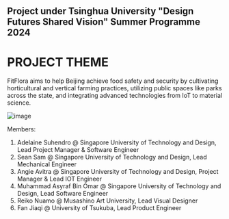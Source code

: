 ## Project under Tsinghua University "Design Futures Shared Vision" Summer Programme 2024

# PROJECT THEME
FitFlora aims to help Beijing achieve food safety and security by cultivating horticultural and vertical farming practices, utilizing public spaces like parks across the state, and integrating advanced technologies from IoT to material science.


![image](https://github.com/user-attachments/assets/6068c96e-10ce-4ec5-b424-3facefd7ef30)


Members:
1) Adelaine Suhendro @ Singapore University of Technology and Design, Lead Project Manager & Software Engineer
2) Sean Sam @ Singapore University of Technology and Design, Lead Mechanical Engineer
3) Angie Avitra @ Singapore University of Technology and Design, Project Manager & Lead IOT Engineer
4) Muhammad Asyraf Bin Omar @ Singapore University of Technology and Design, Lead Software Engineer
5) Reiko Nuamo @ Musashino Art University, Lead Visual Designer
6) Fan Jiaqi @ University of Tsukuba, Lead Product Engineer



